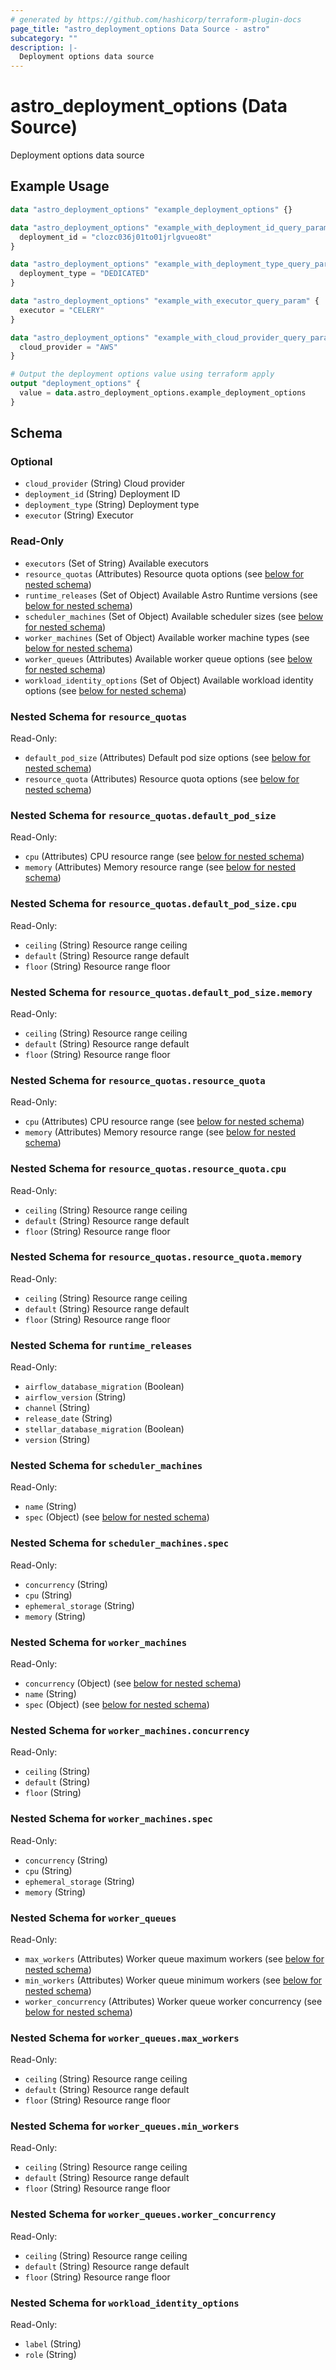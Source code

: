 ```yaml
---
# generated by https://github.com/hashicorp/terraform-plugin-docs
page_title: "astro_deployment_options Data Source - astro"
subcategory: ""
description: |-
  Deployment options data source
---
```


# astro_deployment_options (Data Source)

Deployment options data source

## Example Usage

```terraform
data "astro_deployment_options" "example_deployment_options" {}

data "astro_deployment_options" "example_with_deployment_id_query_param" {
  deployment_id = "clozc036j01to01jrlgvueo8t"
}

data "astro_deployment_options" "example_with_deployment_type_query_param" {
  deployment_type = "DEDICATED"
}

data "astro_deployment_options" "example_with_executor_query_param" {
  executor = "CELERY"
}

data "astro_deployment_options" "example_with_cloud_provider_query_param" {
  cloud_provider = "AWS"
}

# Output the deployment options value using terraform apply
output "deployment_options" {
  value = data.astro_deployment_options.example_deployment_options
}
```

<!-- schema generated by tfplugindocs -->
## Schema

### Optional

- `cloud_provider` (String) Cloud provider
- `deployment_id` (String) Deployment ID
- `deployment_type` (String) Deployment type
- `executor` (String) Executor

### Read-Only

- `executors` (Set of String) Available executors
- `resource_quotas` (Attributes) Resource quota options (see [below for nested schema](#nestedatt--resource_quotas))
- `runtime_releases` (Set of Object) Available Astro Runtime versions (see [below for nested schema](#nestedatt--runtime_releases))
- `scheduler_machines` (Set of Object) Available scheduler sizes (see [below for nested schema](#nestedatt--scheduler_machines))
- `worker_machines` (Set of Object) Available worker machine types (see [below for nested schema](#nestedatt--worker_machines))
- `worker_queues` (Attributes) Available worker queue options (see [below for nested schema](#nestedatt--worker_queues))
- `workload_identity_options` (Set of Object) Available workload identity options (see [below for nested schema](#nestedatt--workload_identity_options))

<a id="nestedatt--resource_quotas"></a>
### Nested Schema for `resource_quotas`

Read-Only:

- `default_pod_size` (Attributes) Default pod size options (see [below for nested schema](#nestedatt--resource_quotas--default_pod_size))
- `resource_quota` (Attributes) Resource quota options (see [below for nested schema](#nestedatt--resource_quotas--resource_quota))

<a id="nestedatt--resource_quotas--default_pod_size"></a>
### Nested Schema for `resource_quotas.default_pod_size`

Read-Only:

- `cpu` (Attributes) CPU resource range (see [below for nested schema](#nestedatt--resource_quotas--default_pod_size--cpu))
- `memory` (Attributes) Memory resource range (see [below for nested schema](#nestedatt--resource_quotas--default_pod_size--memory))

<a id="nestedatt--resource_quotas--default_pod_size--cpu"></a>
### Nested Schema for `resource_quotas.default_pod_size.cpu`

Read-Only:

- `ceiling` (String) Resource range ceiling
- `default` (String) Resource range default
- `floor` (String) Resource range floor


<a id="nestedatt--resource_quotas--default_pod_size--memory"></a>
### Nested Schema for `resource_quotas.default_pod_size.memory`

Read-Only:

- `ceiling` (String) Resource range ceiling
- `default` (String) Resource range default
- `floor` (String) Resource range floor



<a id="nestedatt--resource_quotas--resource_quota"></a>
### Nested Schema for `resource_quotas.resource_quota`

Read-Only:

- `cpu` (Attributes) CPU resource range (see [below for nested schema](#nestedatt--resource_quotas--resource_quota--cpu))
- `memory` (Attributes) Memory resource range (see [below for nested schema](#nestedatt--resource_quotas--resource_quota--memory))

<a id="nestedatt--resource_quotas--resource_quota--cpu"></a>
### Nested Schema for `resource_quotas.resource_quota.cpu`

Read-Only:

- `ceiling` (String) Resource range ceiling
- `default` (String) Resource range default
- `floor` (String) Resource range floor


<a id="nestedatt--resource_quotas--resource_quota--memory"></a>
### Nested Schema for `resource_quotas.resource_quota.memory`

Read-Only:

- `ceiling` (String) Resource range ceiling
- `default` (String) Resource range default
- `floor` (String) Resource range floor




<a id="nestedatt--runtime_releases"></a>
### Nested Schema for `runtime_releases`

Read-Only:

- `airflow_database_migration` (Boolean)
- `airflow_version` (String)
- `channel` (String)
- `release_date` (String)
- `stellar_database_migration` (Boolean)
- `version` (String)


<a id="nestedatt--scheduler_machines"></a>
### Nested Schema for `scheduler_machines`

Read-Only:

- `name` (String)
- `spec` (Object) (see [below for nested schema](#nestedobjatt--scheduler_machines--spec))

<a id="nestedobjatt--scheduler_machines--spec"></a>
### Nested Schema for `scheduler_machines.spec`

Read-Only:

- `concurrency` (String)
- `cpu` (String)
- `ephemeral_storage` (String)
- `memory` (String)



<a id="nestedatt--worker_machines"></a>
### Nested Schema for `worker_machines`

Read-Only:

- `concurrency` (Object) (see [below for nested schema](#nestedobjatt--worker_machines--concurrency))
- `name` (String)
- `spec` (Object) (see [below for nested schema](#nestedobjatt--worker_machines--spec))

<a id="nestedobjatt--worker_machines--concurrency"></a>
### Nested Schema for `worker_machines.concurrency`

Read-Only:

- `ceiling` (String)
- `default` (String)
- `floor` (String)


<a id="nestedobjatt--worker_machines--spec"></a>
### Nested Schema for `worker_machines.spec`

Read-Only:

- `concurrency` (String)
- `cpu` (String)
- `ephemeral_storage` (String)
- `memory` (String)



<a id="nestedatt--worker_queues"></a>
### Nested Schema for `worker_queues`

Read-Only:

- `max_workers` (Attributes) Worker queue maximum workers (see [below for nested schema](#nestedatt--worker_queues--max_workers))
- `min_workers` (Attributes) Worker queue minimum workers (see [below for nested schema](#nestedatt--worker_queues--min_workers))
- `worker_concurrency` (Attributes) Worker queue worker concurrency (see [below for nested schema](#nestedatt--worker_queues--worker_concurrency))

<a id="nestedatt--worker_queues--max_workers"></a>
### Nested Schema for `worker_queues.max_workers`

Read-Only:

- `ceiling` (String) Resource range ceiling
- `default` (String) Resource range default
- `floor` (String) Resource range floor


<a id="nestedatt--worker_queues--min_workers"></a>
### Nested Schema for `worker_queues.min_workers`

Read-Only:

- `ceiling` (String) Resource range ceiling
- `default` (String) Resource range default
- `floor` (String) Resource range floor


<a id="nestedatt--worker_queues--worker_concurrency"></a>
### Nested Schema for `worker_queues.worker_concurrency`

Read-Only:

- `ceiling` (String) Resource range ceiling
- `default` (String) Resource range default
- `floor` (String) Resource range floor



<a id="nestedatt--workload_identity_options"></a>
### Nested Schema for `workload_identity_options`

Read-Only:

- `label` (String)
- `role` (String)

